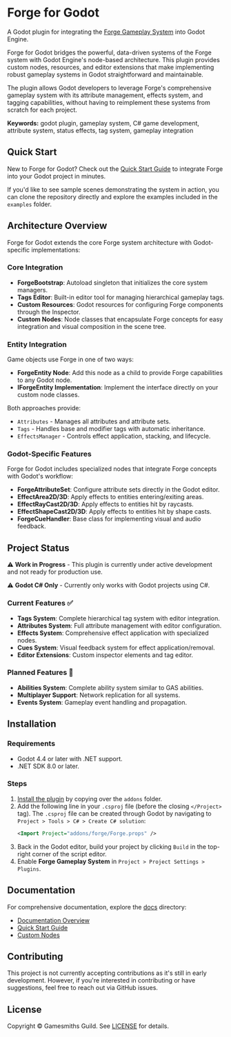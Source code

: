 # Forge for Godot

A Godot plugin for integrating the [Forge Gameplay System](https://github.com/gamesmiths-guild/forge) into Godot Engine.

Forge for Godot bridges the powerful, data-driven systems of the Forge system with Godot Engine's node-based architecture. This plugin provides custom nodes, resources, and editor extensions that make implementing robust gameplay systems in Godot straightforward and maintainable.

The plugin allows Godot developers to leverage Forge's comprehensive gameplay system with its attribute management, effects system, and tagging capabilities, without having to reimplement these systems from scratch for each project.

**Keywords:** godot plugin, gameplay system, C# game development, attribute system, status effects, tag system, gameplay integration

## Quick Start

New to Forge for Godot? Check out the [Quick Start Guide](docs/quick-start.md) to integrate Forge into your Godot project in minutes.

If you'd like to see sample scenes demonstrating the system in action, you can clone the repository directly and explore the examples included in the `examples` folder.

## Architecture Overview

Forge for Godot extends the core Forge system architecture with Godot-specific implementations:

### Core Integration

- **ForgeBootstrap**: Autoload singleton that initializes the core system managers.
- **Tags Editor**: Built-in editor tool for managing hierarchical gameplay tags.
- **Custom Resources**: Godot resources for configuring Forge components through the Inspector.
- **Custom Nodes**: Node classes that encapsulate Forge concepts for easy integration and visual composition in the scene tree.

### Entity Integration

Game objects use Forge in one of two ways:

- **ForgeEntity Node**: Add this node as a child to provide Forge capabilities to any Godot node.
- **IForgeEntity Implementation**: Implement the interface directly on your custom node classes.

Both approaches provide:

- `Attributes` - Manages all attributes and attribute sets.
- `Tags` - Handles base and modifier tags with automatic inheritance.
- `EffectsManager` - Controls effect application, stacking, and lifecycle.

### Godot-Specific Features

Forge for Godot includes specialized nodes that integrate Forge concepts with Godot's workflow:

- **ForgeAttributeSet**: Configure attribute sets directly in the Godot editor.
- **EffectArea2D/3D**: Apply effects to entities entering/exiting areas.
- **EffectRayCast2D/3D**: Apply effects to entities hit by raycasts.
- **EffectShapeCast2D/3D**: Apply effects to entities hit by shape casts.
- **ForgeCueHandler**: Base class for implementing visual and audio feedback.

## Project Status

⚠️ **Work in Progress** - This plugin is currently under active development and not ready for production use.

⚠️ **Godot C# Only** - Currently only works with Godot projects using C#.

### Current Features ✅

- **Tags System**: Complete hierarchical tag system with editor integration.
- **Attributes System**: Full attribute management with editor configuration.
- **Effects System**: Comprehensive effect application with specialized nodes.
- **Cues System**: Visual feedback system for effect application/removal.
- **Editor Extensions**: Custom inspector elements and tag editor.

### Planned Features 🚧

- **Abilities System**: Complete ability system similar to GAS abilities.
- **Multiplayer Support**: Network replication for all systems.
- **Events System**: Gameplay event handling and propagation.

## Installation

### Requirements

- Godot 4.4 or later with .NET support.
- .NET SDK 8.0 or later.

### Steps

1. [Install the plugin](https://docs.godotengine.org/en/stable/tutorials/plugins/editor/installing_plugins.html) by copying over the `addons` folder.
2. Add the following line in your `.csproj` file (before the closing `</Project>` tag). The `.csproj` file can be created through Godot by navigating to `Project > Tools > C# > Create C# solution`:
   ```xml
   <Import Project="addons/forge/Forge.props" />
   ```
3. Back in the Godot editor, build your project by clicking `Build` in the top-right corner of the script editor.
4. Enable **Forge Gameplay System** in `Project > Project Settings > Plugins`.

## Documentation

For comprehensive documentation, explore the [docs](docs) directory:

- [Documentation Overview](docs/README.md)
- [Quick Start Guide](docs/quick-start.md)
- [Custom Nodes](docs/nodes.md)

## Contributing

This project is not currently accepting contributions as it's still in early development. However, if you're interested in contributing or have suggestions, feel free to reach out via GitHub issues.

## License

Copyright © Gamesmiths Guild. See [LICENSE](LICENSE) for details.
